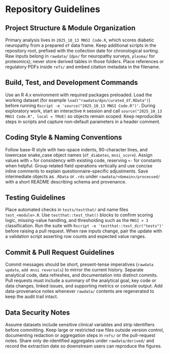# Repository Guidelines
## Project Structure & Module Organization
Primary analysis lives in `2025_10_13 MNSI Code.R`, which scores diabetic neuropathy from a prepared `df` data frame. Keep additional scripts in the repository root, prefixed with the collection date for chronological sorting. Raw inputs belong in `rawdata/` (`dpn/` for neuropathy surveys, `plasma/` for proteomics); never store derived tables in those folders. Place references or regulatory PDFs inside `refs/` and embed citation metadata in the filename.
## Build, Test, and Development Commands
Use an R 4.x environment with required packages preloaded. Load the working dataset (for example `load("rawdata/dpn/curated_df.RData")`) before running `Rscript -e 'source("2025_10_13 MNSI Code.R")'`. During exploratory work, start an interactive `R` session and call `source("2025_10_13 MNSI Code.R", local = TRUE)` so objects remain scoped. Keep reproducible steps in scripts and capture non-default parameters in a header comment.
## Coding Style & Naming Conventions
Follow base-R style with two-space indents, 90-character lines, and lowercase snake_case object names (`df_diabetes`, `mnsi_score`). Assign values with `=` for consistency with existing code, reserving `<-` for constants when helpful. Group related field operations vertically and use concise inline comments to explain questionnaire-specific adjustments. Save intermediate objects as `.RData` or `.rds` under `rawdata/<domain>/processed/` with a short README describing schema and provenance.
## Testing Guidelines
Place automated checks in `tests/testthat/` and name files `test_<module>.R`. Use `testthat::test_that()` blocks to confirm scoring logic, missing-value handling, and thresholding such as the `MNSI > 3` classification. Run the suite with `Rscript -e 'testthat::test_dir("tests")'` before raising a pull request. When raw inputs change, pair the update with a validation script asserting row counts and expected value ranges.
## Commit & Pull Request Guidelines
Commit messages should be short, present-tense imperatives (`rawdata update`, `add mnsi reversals`) to mirror the current history. Separate analytical code, data refreshes, and documentation into distinct commits. Pull requests must include a summary of the analytical goal, key code or data changes, linked issues, and supporting metrics or console output. Add data-provenance notes whenever `rawdata/` contents are regenerated to keep the audit trail intact.
## Data Security Notes
Assume datasets include sensitive clinical variables and strip identifiers before committing. Keep large or restricted raw files outside version control, documenting redaction or aggregation steps in `refs/` or the pull-request notes. Share only de-identified aggregates under `rawdata/derived/` and record the extraction date so downstream users can reproduce the figures.
